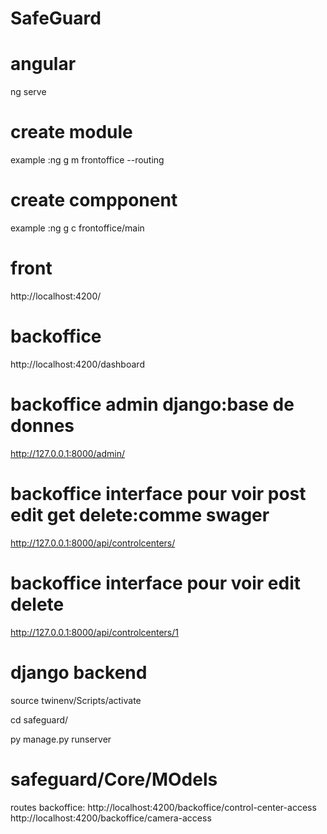 # SafeGuard

# angular

ng serve

# create module

example :ng g m frontoffice --routing

# create compponent

example :ng g c frontoffice/main

# front

http://localhost:4200/

# backoffice

http://localhost:4200/dashboard

# backoffice admin django:base de donnes

http://127.0.0.1:8000/admin/

# backoffice interface pour voir post edit get delete:comme swager

http://127.0.0.1:8000/api/controlcenters/

# backoffice interface pour voir edit delete

http://127.0.0.1:8000/api/controlcenters/1

# django backend

source twinenv/Scripts/activate

cd safeguard/

py manage.py runserver

# safeguard/Core/MOdels


routes backoffice:
http://localhost:4200/backoffice/control-center-access
http://localhost:4200/backoffice/camera-access